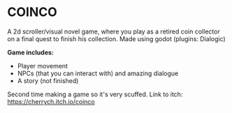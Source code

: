 # COINCO

A 2d scroller/visual novel game, where you play as a retired coin collector on a final quest to finish his collection.
Made using godot (plugins: Dialogic)

**Game includes:**
- Player movement
- NPCs (that you can interact with) and amazing dialogue
- A story (not finished)

Second time making a game so it's very scuffed. 
Link to itch: https://cherrych.itch.io/coinco

